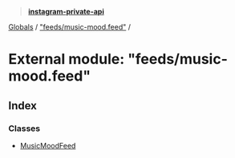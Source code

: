 > **[instagram-private-api](../README.md)**

[Globals](../README.md) / ["feeds/music-mood.feed"](_feeds_music_mood_feed_.md) /

# External module: "feeds/music-mood.feed"

## Index

### Classes

* [MusicMoodFeed](../classes/_feeds_music_mood_feed_.musicmoodfeed.md)